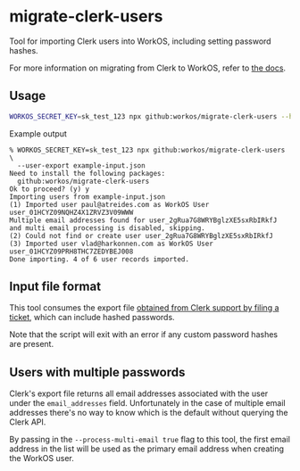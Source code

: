 # migrate-clerk-users

Tool for importing Clerk users into WorkOS, including setting password hashes.

For more information on migrating from Clerk to WorkOS, refer to [the docs](https://workos.com/docs/migrate/clerk).

## Usage

```bash
WORKOS_SECRET_KEY=sk_test_123 npx github:workos/migrate-clerk-users --help
```

Example output

```
% WORKOS_SECRET_KEY=sk_test_123 npx github:workos/migrate-clerk-users \
  --user-export example-input.json
Need to install the following packages:
  github:workos/migrate-clerk-users
Ok to proceed? (y) y
Importing users from example-input.json
(1) Imported user paul@atreides.com as WorkOS User user_01HCYZ09NQHZ4X1ZRVZ3V09WWW
Multiple email addresses found for user_2gRua7G8WRYBglzXE5sxRbIRkfJ and multi email processing is disabled, skipping.
(2) Could not find or create user user_2gRua7G8WRYBglzXE5sxRbIRkfJ
(3) Imported user vlad@harkonnen.com as WorkOS User user_01HCYZ09PRH8THC7ZEDYBEJ008
Done importing. 4 of 6 user records imported.
```

## Input file format

This tool consumes the export file [obtained from Clerk support by filing a ticket](https://clerk.com/docs/deployments/exporting-users#migrating-your-users-to-a-new-system), which can include hashed passwords.

Note that the script will exit with an error if any custom password hashes are present.

## Users with multiple passwords

Clerk's export file returns all email addresses associated with the user under the `email_addresses` field. Unfortunately in the case of multiple email addresses there's no way to know which is the default without querying the Clerk API.

By passing in the `--process-multi-email true` flag to this tool, the first email address in the list will be used as the primary email address when creating the WorkOS user.
